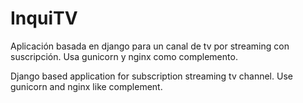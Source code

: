 # InquiTV

Aplicación basada en django para un canal de tv por streaming con suscripción. Usa gunicorn y nginx como complemento.

Django based application for subscription streaming tv channel. Use gunicorn and nginx like complement.

